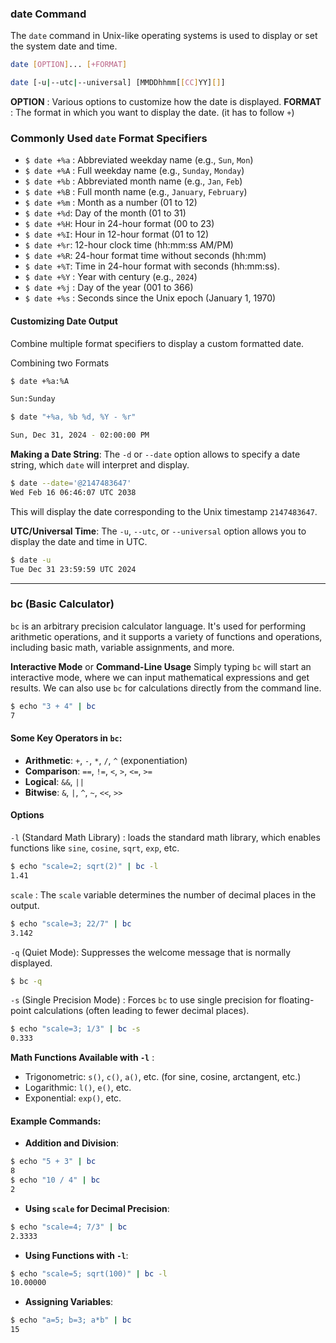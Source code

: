 
### date Command

The `date` command in Unix-like operating systems is used to display or set the system date and time. 
```bash
date [OPTION]... [+FORMAT]

date [-u|--utc|--universal] [MMDDhhmm[[CC]YY][]]
```

**OPTION** : Various options to customize how the date is displayed.
**FORMAT** : The format in which you want to display the date. (it has to follow `+`)


### Commonly Used `date` Format Specifiers

* `$ date +%a` : Abbreviated weekday name (e.g., `Sun`, `Mon`)
* `$ date +%A` : Full weekday name (e.g., `Sunday`, `Monday`)
* `$ date +%b` : Abbreviated month name (e.g., `Jan`, `Feb`)
* `$ date +%B` : Full month name (e.g., `January`, `February`)
* `$ date +%m` : Month as a number (01 to 12)
* `$ date +%d`: Day of the month (01 to 31)
* `$ date +%H`: Hour in 24-hour format (00 to 23)
* `$ date +%I`: Hour in 12-hour format (01 to 12)
* `$ date +%r`: 12-hour clock time (hh:mm:ss AM/PM)
* `$ date +%R`: 24-hour format time without seconds (hh:mm)
* `$ date +%T`: Time in 24-hour format with seconds (hh:mm:ss).
* `$ date +%Y` : Year with century (e.g., `2024`)
* `$ date +%j` : Day of the year (001 to 366)
* `$ date +%s` : Seconds since the Unix epoch (January 1, 1970)


#### Customizing Date Output
Combine multiple format specifiers to display a custom formatted date.

Combining two Formats
```bash
$ date +%a:%A

Sun:Sunday
```

```bash
$ date "+%a, %b %d, %Y - %r"

Sun, Dec 31, 2024 - 02:00:00 PM
```


**Making a Date String**: The `-d` or `--date` option allows to specify a date string, which `date` will interpret and display.

```bash
$ date --date='@2147483647'
Wed Feb 16 06:46:07 UTC 2038
```
This will display the date corresponding to the Unix timestamp `2147483647`.


**UTC/Universal Time**: The `-u`, `--utc`, or `--universal` option allows you to display the date and time in UTC.
```bash
$ date -u
Tue Dec 31 23:59:59 UTC 2024
```





___

### bc (Basic Calculator)

`bc` is an arbitrary precision calculator language. It's used for performing arithmetic operations, and it supports a variety of functions and operations, including basic math, variable assignments, and more.

**Interactive Mode** or **Command-Line Usage** 
Simply typing `bc` will start an interactive mode, where we can input mathematical expressions and get results.
We can also use `bc` for calculations directly from the command line.

```bash
$ echo "3 + 4" | bc
7
```

#### Some Key Operators in `bc`:
- **Arithmetic**: `+`, `-`, `*`, `/`, `^` (exponentiation)
- **Comparison**: `==`, `!=`, `<`, `>`, `<=`, `>=`
- **Logical**: `&&`, `||`
- **Bitwise**: `&`, `|`, `^`, `~`, `<<`, `>>`


#### Options

`-l` (Standard Math Library) : loads the standard math library, which enables functions like `sine`, `cosine`, `sqrt`, `exp`, etc.

```bash
$ echo "scale=2; sqrt(2)" | bc -l
1.41
```

`scale` :  The `scale` variable determines the number of decimal places in the output.

```bash
$ echo "scale=3; 22/7" | bc
3.142
```

`-q` (Quiet Mode): Suppresses the welcome message that is normally displayed.

```bash
$ bc -q
```

`-s` (Single Precision Mode) : Forces `bc` to use single precision for floating-point calculations (often leading to fewer decimal places).

```bash
$ echo "scale=3; 1/3" | bc -s
0.333
```


**Math Functions Available with `-l`** :
- Trigonometric: `s()`, `c()`, `a()`, etc. (for sine, cosine, arctangent, etc.)
- Logarithmic: `l()`, `e()`, etc.
- Exponential: `exp()`, etc.

#### Example Commands:

- **Addition and Division**:
```bash
$ echo "5 + 3" | bc
8
$ echo "10 / 4" | bc
2
```

- **Using `scale` for Decimal Precision**:
```bash
$ echo "scale=4; 7/3" | bc
2.3333
```

- **Using Functions with `-l`**:
```bash
$ echo "scale=5; sqrt(100)" | bc -l
10.00000
```

- **Assigning Variables**:
```bash
$ echo "a=5; b=3; a*b" | bc
15
```

